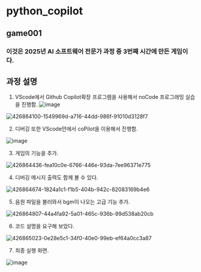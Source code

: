 # python_copilot

## game001

### 이것은 2025년 AI 소프트웨어 전문가 과정 중 3번째 시간에 만든 게임이다.

## 과정 설명

1. VScode에서 Github Copilot확장 프로그램을 사용해서 noCode 프로그래밍 실습을 진행함.
![image](https://github.com/user-attachments/assets/cc82bd9c-da0a-4c9d-869d-0cf92e650ccc)

![426864100-1549969d-a716-44dd-986f-91010d3128f7](https://github.com/user-attachments/assets/cefac929-6a20-4967-be2b-165ba638283a)

2. 디버깅 또한 VScode안에서 coPilot을 이용해서 진행함.
   
![image](https://github.com/user-attachments/assets/bb0b2429-d45e-48e2-a85f-09b8a52ef1d4)

3. 게임의 기능을 추가.

![426864436-fea10c0e-6766-446e-93da-7ee96371e775](https://github.com/user-attachments/assets/fad55ada-4e8c-49dd-8f7e-a710e40b49e2)

4. 디버깅 메시지 출력도 함께 볼 수 있다.

![426864674-1824a1c1-f1b5-404b-942c-82083169b4e6](https://github.com/user-attachments/assets/00b3048c-aa6d-4b09-883c-deb5c36a55ce)

5. 음원 파일을 불러와서 bgm이 나오는 고급 기능 추가.

![426864807-44a4fa92-5a01-465c-936b-99d538ab20cb](https://github.com/user-attachments/assets/dcf3c524-571c-4fd3-8c88-008ec1c17c4a)

6. 코드 설명을 요구해 보았다.

![426865023-0e28e5c1-34f0-40e0-99eb-ef64a0cc3a87](https://github.com/user-attachments/assets/daccabac-7fe7-452f-8cb1-cb0659dbd4aa)

7. 최종 실행 화면.

![image](https://github.com/user-attachments/assets/3eeb9fe5-4b58-435d-97a4-1e57a56de5a8)


   
